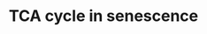 ---
annotations:
- type: Pathway Ontology
  value: cellular senescence pathway
- type: Pathway Ontology
  value: classic metabolic pathway
- type: Pathway Ontology
  value: citric acid cycle pathway
authors:
- WayanM0
- AlexanderPico
- Egonw
- Fehrhart
- Eweitz
description: Pyruvate dehydrogenase (PDH) is a central enzyme in relation to the TCA
  cycle, as it converts pyruvate into acetyl-CoA. Its activity favours TCA cycle activity.
  PDH is downregulated by PDH kinase (PDK) and upregulated by PDH phosphatase (PDP).
  PDK and PDP are respectively down and upregulated in OIS, in particular in the case
  of the oncogene BRAFV600E (James et al., 2015; Wiley & Campisi, 2016). Due to these
  regulatory mechanisms, PDH is a crucial mediator of OIS for TCA activity.  Malic
  enzyme (ME) is another crucial enzyme in the TCA cycle. There appears to be a reciprocal
  regulation between p53 and ME, mediated through AMPK activation. Downregulation
  of ME leads to p53-mediated induction of senescence, while upregulation can suppress
  it (Jiang et al., 2013; Wiley & Campisi, 2016). Because ME uses NAD+/NADP+ and produces
  NADH/NADPH, downregulation of the enzyme also affects NADPH-dependent mechanisms,
  including antioxidant defenses. This in turn can cause accumulation of reactive
  oxygen species (ROS), which activate p53 through AMPK and cause senescence (Wiley
  & Campisi, 2016).  In OIS, accumulation of TCA intermediates has been observed,
  including alpha-ketoglutarate, citrate and malate (Kaplon et al., 2013). Further
  research showed that increased alpha-ketoglutarate has an effect on transcriptional
  regulation (Salama et al., 2014).  Lipids are also part of the input of the TCA
  cycle, and fatty acid oxidation has been observed to increase in OIS (Sabbatinelli
  et al., 2019).  Malate dehydrogenase (MDH1) also plays an important role in the
  TCA cycle and is part of the malate-aspartate shuttle. Lower levels of the enzyme
  were observed in DNA-damage induced and proliferative exhaustion-induced senescent
  cells. Downregulation of MDH1 also affects the NAD+/NADH ratio, known to be related
  to senescence. Other enzymes of the malate-aspartate shuttle also affect this ratio,
  such as the aspartate aminotransferase (GOT1). Factors influencing NAD metabolism
  in senescence have been addressed in more details in https://www.wikipathways.org/index.php/Pathway:WP5046
last-edited: 2021-06-09
organisms:
- Homo sapiens
redirect_from:
- /index.php/Pathway:WP5050
- /instance/WP5050
schema-jsonld:
- '@context': https://schema.org/
  '@id': https://wikipathways.github.io/pathways/WP5050.html
  '@type': Dataset
  creator:
    '@type': Organization
    name: WikiPathways
  description: Pyruvate dehydrogenase (PDH) is a central enzyme in relation to the
    TCA cycle, as it converts pyruvate into acetyl-CoA. Its activity favours TCA cycle
    activity. PDH is downregulated by PDH kinase (PDK) and upregulated by PDH phosphatase
    (PDP). PDK and PDP are respectively down and upregulated in OIS, in particular
    in the case of the oncogene BRAFV600E (James et al., 2015; Wiley & Campisi, 2016).
    Due to these regulatory mechanisms, PDH is a crucial mediator of OIS for TCA activity.  Malic
    enzyme (ME) is another crucial enzyme in the TCA cycle. There appears to be a
    reciprocal regulation between p53 and ME, mediated through AMPK activation. Downregulation
    of ME leads to p53-mediated induction of senescence, while upregulation can suppress
    it (Jiang et al., 2013; Wiley & Campisi, 2016). Because ME uses NAD+/NADP+ and
    produces NADH/NADPH, downregulation of the enzyme also affects NADPH-dependent
    mechanisms, including antioxidant defenses. This in turn can cause accumulation
    of reactive oxygen species (ROS), which activate p53 through AMPK and cause senescence
    (Wiley & Campisi, 2016).  In OIS, accumulation of TCA intermediates has been observed,
    including alpha-ketoglutarate, citrate and malate (Kaplon et al., 2013). Further
    research showed that increased alpha-ketoglutarate has an effect on transcriptional
    regulation (Salama et al., 2014).  Lipids are also part of the input of the TCA
    cycle, and fatty acid oxidation has been observed to increase in OIS (Sabbatinelli
    et al., 2019).  Malate dehydrogenase (MDH1) also plays an important role in the
    TCA cycle and is part of the malate-aspartate shuttle. Lower levels of the enzyme
    were observed in DNA-damage induced and proliferative exhaustion-induced senescent
    cells. Downregulation of MDH1 also affects the NAD+/NADH ratio, known to be related
    to senescence. Other enzymes of the malate-aspartate shuttle also affect this
    ratio, such as the aspartate aminotransferase (GOT1). Factors influencing NAD
    metabolism in senescence have been addressed in more details in https://www.wikipathways.org/index.php/Pathway:WP5046
  keywords:
  - PDP2
  - PDK1
  - Lipids
  - oxidation
  - PDH
  - Malate
  - NADH
  - FH
  - ROS
  - ME2
  - Oxaloacetate
  - Antioxidant defenses
  - AOA
  - Glucose
  - cycle
  - BRAF
  - MDH1
  - Fumarate
  - Acetyl-CoA
  - Glycolysis
  - NADPH
  - alpha-ketoglutarate
  - TP53
  - GOT1
  - NADP+
  - AMPK
  - Pyruvate
  - TCA
  - NAD+
  - Oncogene induced
  - ME1
  - Fatty acid
  - senescence
  license: CC0
  name: TCA cycle in senescence
seo: CreativeWork
title: TCA cycle in senescence
wpid: WP5050
---